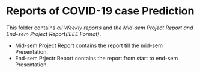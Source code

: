 # Reports of COVID-19 case Prediction

This folder contains _all Weekly reports_ and _the Mid-sem Project Report and End-sem Project Report(IEEE Format)_.

 - Mid-sem Project Report contains the report till the mid-sem Presentation.
 - End-sem Prjectr Report contains the report from start to end-sem Presentation.
